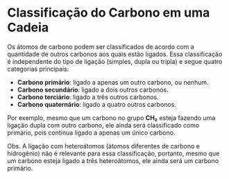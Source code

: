 # Classificação do Carbono em uma Cadeia

Os átomos de carbono podem ser classificados de acordo com a quantidade de outros carbonos aos quais estão ligados. Essa classificação é independente do tipo de ligação (simples, dupla ou tripla) e segue quatro categorias principais:

- **Carbono primário**: ligado a apenas um outro carbono, ou nenhum.
- **Carbono secundário**: ligado a dois outros carbonos.
- **Carbono terciário**: ligado a três outros carbonos.
- **Carbono quaternário**: ligado a quatro outros carbonos.

Por exemplo, mesmo que um carbono no grupo **CH₂** esteja fazendo uma ligação dupla com outro carbono, ele ainda será classificado como primário, pois continua ligado a apenas um único carbono.

Obs. A ligação com heteroátomos (átomos diferentes de carbono e hidrogênio) não é relevante para essa classificação, portanto, mesmo que um carbono esteja ligado a três heteroátomos, ele ainda será um carbono primário.
